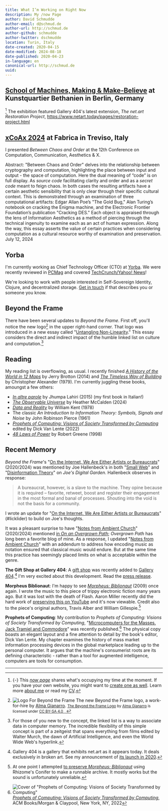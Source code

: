 ```yaml
---
title: What I’m Working on Right Now
description: My /now Page
author: David Schmudde
author-email: d@schmud.de
author-url: http://schmud.de
author-github: schmudde
author-twitter: dschmudde
location: Turin, Italy
date-created: 2020-04-15
date-modified: 2024-08-18
date-published: 2020-04-23
in-language: en
canonical-url: http://schmud.de
uuid:
---
```


## [School of Machines, Making & Make-Believe](https://www.schoolofma.org/programs/p/10-years-yay) at Kunstquartier Bethanien in Berlin, Germany

[^now] The exhibition featured Gallery 404's latest extension, *The net.art Restoration Project*, https://www.netart.today/pages/restoration-project.html

[^now]: {-} This [*now page*](https://nownownow.com/p/j9Ul) shares what's occupying my time at the moment. If you have your own website, you might want to [create one as well](https://nownownow.com/about). Learn more [about me](/pages/about.html) or read my [CV](/cv.html).

## [xCoAx 2024](https://2024.xcoax.org/) at Fabrica in Treviso, Italy

I presented *Between Chaos and Order* at the 12th Conference on Computation, Communication, Aesthetics & X.

Abstract: "Between Chaos and Order" delves into the relationship between cryptography and computation, highlighting the place between input and output - the space of computation. Here the dual meaning of “code” is on full display. As *source code* facilitating clarity and order and as a *secret code* meant to feign chaos. In both cases the resulting artifacts have a certain aesthetic sensibility that is only clear through their specific cultural context. This is demonstrated through an examination of three computational artifacts: Edgar Allan Poe’s "The Gold Bug," Alan Turing’s notebook on cracking the Enigma machine, and the Electronic Frontier Foundation’s publication "Cracking DES." Each object is appraised through the lens of Information Aesthetics as a method of piercing through the technical ingenuity to examine each as an act of human expression. Along the way, this essay asserts the value of certain practices when considering computation as a cultural resource worthy of examination and preservation. July 12, 2024

## Yorba

I'm currently working as Chief Technology Officer (CTO) at [Yorba](https://www.yorba.co/). We were recently reviewed in [PCMag](https://uk.pcmag.com/security/153117/yorba) and covered [TechCrunch/Yahoo! News](https://techcrunch.com/2024/02/22/yorbas-service-is-like-mint-for-uncluttering-your-entire-digital-life/)!

We're looking to work with people interested in Self-Sovereign Identity, Clojure, and decentralized storage. <i class="fas fa-envelope"></i>  [Get in touch](mailto:&#100;&#064;&#115;&#099;&#104;&#109;&#117;&#100;&#046;&#100;&#101;) if that describes you or someone you know.

## Beyond the Frame

There have been several updates to *Beyond the Frame*. First off, you'll notice the new logo[^license] in the upper right-hand corner. That logo was introduced in a new essay called "[Untangling Non-Linearity](/posts/2024-01-23-untangling-non-linearity.html)." This essay considers the direct and indirect impact of the humble linked list on culture and computation.[^linked-list]

[^linked-list]: For those of you new to the concept, the linked list is a way to associate data in computer memory. The incredible flexibility of this simple concept is part of a zeitgeist that spans everything from films edited by Walter Murch, the dawn of Artificial Intelligence, and even the World Wide Web's hyperlink.

[^license]: ![Logo For Beyond the Frame](/img/btf-logo.svg) The new Beyond the Frame logo, a work-for-hire by [Alma Gianarro](<https://almagianarro.com>). <small><span property="license" xmlns:cc="<http://creativecommons.org/ns>#" xmlns:dct="<http://purl.org/dc/terms/>"><a property="dct:title" rel="cc:attributionURL" href="![img](https://schmud.de/img/btf-logo.svg)">The Beyond the Frame Logo</a> by <a rel="cc:attributionURL dct:creator" property="cc:attributionName" href="<https://schmud.de>">Alma Gianarro</a> is licensed under <a href="<http://creativecommons.org/licenses/by-sa/4.0/?ref=chooser-v1>" target="_blank" rel="license noopener noreferrer" class="no-tufte-underline">CC BY-SA 4.0&nbsp;<i class="fab fa-creative-commons"></i>&nbsp;<i class="fab fa-creative-commons-by"></i>&nbsp;<i class="fab fa-creative-commons-sa"></i></a></span></small>

## Reading

My reading list is overflowing, as usual. I recently finished *[A History of the World in 12 Maps](https://www.penguinrandomhouse.com/books/302868/a-history-of-the-world-in-12-maps-by-jerry-brotton/)* by Jerry Brotton (2014) and [*The Timeless Way of Building*](https://en.wikipedia.org/wiki/The_Timeless_Way_of_Building) by Christopher Alexander (1979). I'm currently juggling these books, amoungst a few others:


- *[In altre parole](https://archive.org/details/inaltreparole0000lahi)* by Jhumpa Lahiri (2015) (my first book in Italian!)
- *[The Observable Universe](https://fitzcarraldoeditions.com/books/the-observable-universe/)* by Heather McCalden (2024)
- [*Data and Reality*](https://www.bkent.net/Doc/darxrp.htm) by William Kent (1978)
- The classic *An Introduction to Information Theory: Symbols, Signals and Noise* by John Robinson Pierce (1961)
- *[Prophets of Computing: Visions of Society Transformed by Computing](https://books.acm.org/titles#tab2048)* edited by Dick Van Lente (2022)
- *[48 Laws of Power](https://en.wikipedia.org/wiki/The_48_Laws_of_Power)* by Robert Greene (1998)

## Recent Memory

*Beyond the Frame*'s "[On the Internet, We Are Either Artists or Bureaucrats](https://schmud.de/posts/2020-06-23-internet-community.html)" (2020/2024) was mentioned by Joe Hallenbeck's in both "[Small Web](https://garden.joehallenbeck.com/container/small-web/)" and "[Disinformation Theory](https://garden.joehallenbeck.com/container/disinformation-theory/)" on *Joe's Digital Garden*. Hallenbeck observes in response:

> A bureaucrat, however, is a slave to the machine. They opine because it is required &#x2013; favorite, retweet, boost and register their engagement in the most formal and banal of processes. Shouting into the void is not the basis for a community.

I wrote an update for "[On the Internet, We Are Either Artists or Bureaucrats](https://schmud.de/posts/2020-06-23-internet-community.html)" (#licklider) to build on Joe's thoughts.

It was a pleasant surprise to have "[Notes from Ambient Church](https://schmud.de/posts/2020-04-26-ambient-church.html)" (2020/2024) mentioned [in *On an Overgrown Path*](https://www.overgrownpath.com/2024/03/there-is-no-right-reaction-to-great.html); *Overgrown Path* has long been a favorite blog of mine. As a response, I updated "[Notes from Ambient Church](https://schmud.de/posts/2020-04-26-ambient-church.html)" with an addendum to address how encoding music as notation ensured that classical music would endure. But at the same time this practice has seemingly placed limits on what is acceptable within the genre.

**The Gift Shop at Gallery 404**: A [gift shop](http://www.netart.today/pages/gift-shop.html) was recently added to [Gallery 404](http://www.netart.today).[^gallery-404] I'm very excited about this development. Read the [press release](http://www.netart.today/pages/press-release.html).

[^gallery-404]: Gallery 404 is a gallery that exhibits net.art as it appears today. It deals exclusively in broken art. See my announcement of [its launch in 2020](/posts/2020-30-11-gallery-404.html).

**Morpheus Biblionaut**: I'm happy to see *[Morpheus: Biblionaut](https://directory.eliterature.org/individual-work/543)* (2009) once again. I wrote the music to this piece of trippy electronic fiction many years ago. But it was lost with the death of Flash. Aaron Miller recently did the hard work of [preserving this on YouTube](https://www.youtube.com/watch?v=IE6Q_jM6s4I) and it's now viewable. Credit also to the piece's original authors, Travis Alber and William Gillespie.[^morpheus-biblionaut]

[^morpheus-biblionaut]: At one point I attempted [to preserve *Morpheus: Biblionaut*](https://conifer.rhizome.org/SpinelessBooks/morpheus11/20230212165128$br:firefox:68/https://keyholefactory.com/morpheus11/) using Rhizome's Conifer to make a runnable archive. It mostly works but the sound is unfortunately unreliable.

**Prophets of Computing**: My contribution to *Prophets of Computing: Visions of Society Transformed by Computing*, "[Microcomputers for the Masses. Jack Tramiel and Commodore](https://doi.org/10.1145/3548585.3548589)" was recently published.[^prophets] The physical copy boasts an elegant layout and a fine attention to detail by the book's editor, Dick Van Lente. My chapter examines the history of mass market information processing devices in the global marketplace leading up to the personal computer. It argues that the machine's consumerist roots are its defining characteristic - rather than a tool for augmented intelligence, computers are tools for consumption.

[^prophets]: ![Cover of "Prophets of Computing: Visions of Society Transformed by Computing"](/img/book-covers/prophets-cover.png) *[Prophets of Computing: Visions of Society Transformed by Computing](https://books.acm.org/titles#tab2048)*, ACM Books/Morgan & Claypool, New York, NY, 2022


---
